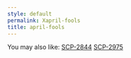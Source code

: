 ```yaml
---
style: default
permalink: Xapril-fools
title: april-fools
---
```

You may also like:
[SCP-2844](http://scp-wiki.net/scp-2844)
[SCP-2975](http://scp-wiki.net/scp-2975)